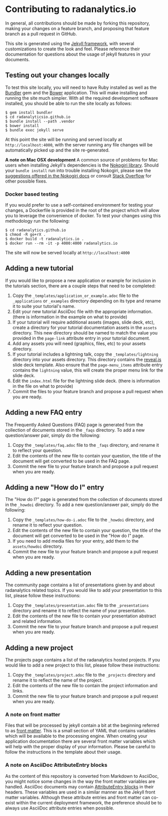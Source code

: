 # Contributing to radanalytics.io

In general, all contributions should be made by forking this repository,
making your changes on a feature branch, and proposing that feature branch
as a pull request in GitHub.

This site is generated using the [Jekyll framework](https://jekyllrb.com),
with several customizations to create the look and feel. Please reference
their documentation for questions about the usage of jekyll features in your
documents.

## Testing out your changes locally

To test this site locally, you will need to have Ruby installed as well as the
[Bundler](https://bundler.io) gem and the [Bower](https://bower.io/)
application. This will make installing and running the site much simpler.
With all the required development software installed, you should be able to
run the site locally as follows:

```
$ gem install bundler
$ cd radanalyticsio.github.io
$ bundle install --path .vendor
$ bower install
$ bundle exec jekyll serve
```

At this point the site will be running and served locally at
`http://localhost:4000`, with the server running any file changes will be
automatically picked up and the site re-generated.

**A note on Mac OSX development**
A common source of problems for Mac users when installing Jekyll's
dependencies is the [Nokogiri library](http://www.nokogiri.org). Should your
`bundle install` run into trouble installing Nokogiri, please see the
[suggestions offered in the Nokogiri docs](http://www.nokogiri.org/tutorials/installing_nokogiri.html#mac_os_x)
or consult [Stack Overflow](https://stackoverflow.com) for other possible
fixes.

### Docker based testing

If you would prefer to use a self-contained environment for testing your
changes, a Dockerfile is provided in the root of the project which will
allow you to leverage the convenience of docker. To test your changes using
this methodology run the following:

```
$ cd radanalytics.github.io
$ chmod -R go+rX .
$ docker build -t radanalytics.io .
$ docker run --rm -it -p 4000:4000 radanalytics.io
```

The site will now be served locally at `http://localhost:4000`

## Adding a new tutorial

If you would like to propose a new application or example for inclusion in
the tutorials section, there are a couple steps that need to be completed:

1. Copy the `_templates/application_or_example.adoc` file to the
   `_applications` or `_examples` directory depending on its type and rename
   it to suite your tutorial's name.
2. Edit your new tutorial AsciiDoc file with the appropriate information.
   (there is information in the example on what to provide)
3. If your tutorial will require additional assets (images, slide deck, etc),
   create a directory for your tutorial documentation assets in the
   `assets` directory. This new directory should be named to match the value
   you provided in the `page-link` attribute entry in your tutorial
   document.
4. Add any assets you will need (graphics, files, etc) to your assets
   directory.
5. If your tutorial includes a lightning talk, copy the
   `_templates/lightning` directory into your assets directory. This
   directory contains the [reveal.js](https://github.com/hakimel/reveal.js)
   slide deck template. Also ensure that the `page-menu_items` attribute entry
   contains the `lightning` value, this will create the proper menu link for
   the slide deck.
6. Edit the `index.html` file for the lightning slide deck. (there is
   information in the file on what to provide)
7. Commit the files to your feature branch and propose a pull request when
   you are ready.

## Adding a new FAQ entry

The Frequently Asked Questions (FAQ) page is generated from the collection of
documents stored in the `_faqs` directory. To add a new question/answer pair,
simply do the following:

1. Copy the `_templates/faq.adoc` file to the `_faqs` directory, and
   rename it to reflect your question.
1. Edit the contents of the new file to contain your question, the title of
   the document will get converted to be used in the FAQ page.
1. Commit the new file to your feature branch and propose a pull request when
   you are ready.

## Adding a new "How do I" entry

The "How do I?" page is generated from the collection of
documents stored in the `_howdoi` directory. To add a new question/answer pair,
simply do the following:

1. Copy the `_templates/how-do-i.adoc` file to the `_howdoi` directory, and
   rename it to reflect your question.
1. Edit the contents of the new file to contain your question, the title of
   the document will get converted to be used in the "How do I" page.
1. If you need to add media files for your entry, add them to the
   `assets/howdoi` directory.
1. Commit the new file to your feature branch and propose a pull request when
   you are ready.

## Adding a new presentation

The community page contains a list of presentations given by and about
radanalytics related topics. If you would like to add your presentation to
this list, please follow these instructions:

1. Copy the `_templates/presentation.adoc` file to the
   `_presentations` directory and rename it to reflect the name of your
   presentation.
1. Edit the contents of the new file to contain your presentation abstract
   and related information.
1. Commit the new file to your feature branch and propose a pull request
   when you are ready.

## Adding a new project

The projects page contains a list of the radanalytics hosted projects. If
you would like to add a new project to this list, please follow these
instructions:

1. Copy the `_templates/project.adoc` file to the
   `_projects` directory and rename it to reflect the name of the project.
1. Edit the contents of the new file to contain the project information and
   links.
1. Commit the new file to your feature branch and propose a pull request
   when you are ready.

### A note on front matter

Files that will be processed by jekyll contain a bit at the beginning referred
to as [front matter](https://jekyllrb.com/docs/frontmatter/). This is a small
section of YAML that contains variables which will be available to the
processing engine. When creating your application documentation there are
several front matter variables which will help with the proper display of
your information. Please be careful to follow the instructions in the template
about their usage.

### A note on AsciiDoc AttributeEntry blocks

As the content of this repository is converted from Markdown to AsciiDoc, you
might notice some changes in the way the front matter variables are handled.
AsciiDoc documents may contain [AttributeEntry blocks](http://asciidoc.org/asciidoc.css-embedded.html#X18)
in their headers. These variables are used in a similar manner as the Jekyll
front matter variables. Although these attribute entries and front matter can
co-exist within the current deployment framework, the preference should be to
always use AsciiDoc attribute entries when possible.

